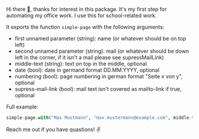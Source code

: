 Hi there 👋,
thanks for interest in this package. It's my first step for automating my office work. I use this for school-related work.

It exports the function `simple-page` with the following arguments:
- first unnamed parameter (string): name (or whatever should be on top left)
- second unnamed parameter (string): mail (or whatever should be down left in the corner, if it isn't a mail please see supressMailLink)
- middle-text (string): text on top in the middle, optional
- date (bool): date in germand format DD.MM.YYYY, optional
- numbering (bool): page numbering in german format "Seite x von y", optional
- supress-mail-link (bool): mail text isn't covered as mailto-link if true, optional

Full example:
```python
simple-page.with("Max Mustmann", "max.mustermann@example.com", middle-text: "Example GmbH", date: true, numbering: true, supress-mail-link: false)
```

Reach me out if you have quastions! ✌️ 
